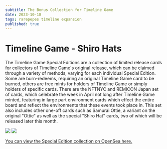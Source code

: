 ```yaml
---
subtitle: The Bonus Collection for Timeline Game
date: 2023-10-18
tags: rarepepes timeline expansion
published: true
---
```


# Timeline Game - Shiro Hats
The Timeline Game Special Editions are a collection of limited release cards for collectors of Timeline Game's original release, which can be claimed through a variety of methods, varying for each individual Special Edition. Some are burn-redeems, requiring an original Timeline Game card to be burned, others are free mints for holders of Timeline Game or simply holders of specific cards. There are the NFTNYC and REMICON Japan set of cards, which celebrate the week in April not long after Timeline Game minted, featuring in large part environment cards which effect the entire board and reflect the environments that these events took place in. This set also includes other one-off cards such as Samurai Ottie, a variant on the original "Ottie" as well as the special "Shiro Hat" cards, two of which will be released later this month.

![](https://raw.seadn.io/files/31d8216acd8341a4160db5ea60b7bc2e.png)
![](https://raw.seadn.io/files/6a6ed730db6b5a013700d3b73d0577b5.png)


[You can view the Special Edition collection on OpenSea here.](https://opensea.io/collection/tlgame-se)